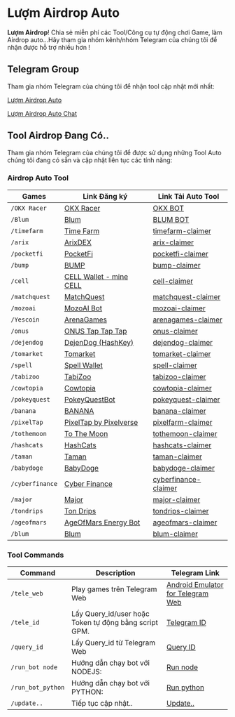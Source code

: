 # Lượm Airdrop Auto

**Lượm Airdrop**! Chia sẻ miễn phí các Tool/Công cụ tự động chơi Game, làm Airdrop auto...Hãy tham gia nhóm kênh/nhóm Telegram của chúng tôi để nhận được hỗ trợ nhiều hơn !

## Telegram Group

Tham gia nhóm Telegram của chúng tôi để nhận tool cập nhật mới nhất:

[Lượm Airdrop Auto](https://t.me/autoairdropref)

[Lượm Airdrop Auto Chat](https://t.me/luomairdropchat)

## Tool Airdrop Đang Có..

Tham gia nhóm Telegram của chúng tôi để được sử dụng những Tool Auto chúng tôi đang có sẵn và cập nhật liên tục các tính năng:

### Airdrop Auto Tool

| Games           | Link Đăng ký                                                                                                      | Link Tải Auto Tool                                                            |
| --------------- | ----------------------------------------------------------------------------------------------------------------- | ----------------------------------------------------------------------------- |
| `/OKX Racer`    | [OKX Racer](https://t.me/OKX_official_bot/OKX_Racer?startapp=linkCode_100734741)                                  | [OKX BOT](https://github.com/donguyen82/OKX-Racer)                            |
| `/Blum`         | [Blum](https://t.me/blum/app?startapp=ref_5PXc3DjdSA)                                                             | [BLUM BOT](https://github.com/donguyen82/Blum)                                |
| `/timefarm`     | [Time Farm](https://t.me/TimeFarmCryptoBot?start=1wwH6AFEcJSV0Zgy4)                                               | [timefarm-claimer](https://github.com/donguyen82/Timefarm)         |
| `/arix`         | [ArixDEX](https://t.me/TimeFarmCryptoBot?start=1wwH6AFEcJSV0Zgy4)                                                         | [arix-claimer](https://github.com/donguyen82/ArixDEX)                 |
| `/pocketfi`     | [PocketFi](https://t.me/pocketfi_bot/Mining?startapp=1858549801)                                                  | [pocketfi-claimer](https://github.com/donguyen82/Pocketfi)         |
| `/bump`         | [BUMP](https://t.me/pocketfi_bot/Mining?startapp=1858549801)                                                           | [bump-claimer](https://github.com/donguyen82/Bump)                 |
| `/cell`         | [CELL Wallet - mine CELL](https://t.me/Cellcoin_bot/app?startapp=1858549801)                                             | [cell-claimer](https://github.com/donguyen82/CellWallet)                 |
| `/matchquest`   | [MatchQuest](https://t.me/MatchQuestBot/start?startapp=ef80a4087512989c8c4c067b4eeda01d)                          | [matchquest-claimer](https://github.com/donguyen82/Matchquest)     |
| `/mozoai`       | [MozoAI Bot](https://t.me/MozoAI_bot?start=cfeu4fti)                                                              | [mozoai-claimer](https://github.com/donguyen82/Mozoai)             |
| `/Yescoin`   | [ArenaGames](https://t.me/theYescoin_bot/Yescoin?startapp=OMqdcL)                                            | [arenagames-claimer](https://github.com/donguyen82/theYescoin)     |
| `/onus`         | [ONUS Tap Tap Tap](https://t.me/onus_tap_tap_tap_bot/join?startapp=1725110657323)                                         | [onus-claimer](https://github.com/donguyen82/Onus)                 |
| `/dejendog`     | [DejenDog (HashKey)](https://t.me/DejenDogBot?start=c67d6906)                                                     | [dejendog-claimer](https://github.com/smart-airdrop/dejendog-claimer)         |
| `/tomarket`     | [Tomarket](https://t.me/Tomarket_ai_bot/app?startapp=0000dchR)                                                    | [tomarket-claimer](https://github.com/donguyen82/Tomarket)         |
| `/spell`        | [Spell Wallet](https://t.me/spell_wallet_bot/wallet?startapp=referral=sei19af8282lchse8z70f0py97zwganh7062z0duz9) | [spell-claimer](https://github.com/smart-airdrop/spell-claimer)               |
| `/tabizoo`      | [TabiZoo](https://t.me/tabizoobot/tabizoo?startapp=chuaco)                                                        | [tabizoo-claimer](https://github.com/smart-airdrop/tabizoo-claimer)           |
| `/cowtopia`     | [Cowtopia](https://t.me/cowtopiabot/app?startapp=1858549801)                                                      | [cowtopia-claimer](https://github.com/donguyen82/Cowtopia)         |
| `/pokeyquest`   | [PokeyQuestBot](https://t.me/pokequest_bot/app?startapp=JZyQtWNG4F)                                               | [pokeyquest-claimer](https://github.com/donguyen82/Pokeyquest)     |
| `/banana`       | [BANANA](https://https://t.me/OfficialBananaBot/banana?startapp=referral=91EECN1)                                         | [banana-claimer](https://github.com/donguyen82/Banana)             |
| `/pixelTap`    | [PixelTap by Pixelverse](https://t.me/pixelversexyzbot?start=1858549801)                                                    | [pixelfarm-claimer](https://github.com/donguyen82/PixelTap)       |
| `/tothemoon`    | [To The Moon](https://t.me/PoPPtothemoon_bot/moon?startapp=1858549801)                                            | [tothemoon-claimer](https://github.com/donguyen82/Tothemoon)       |
| `/hashcats`     | [HashCats](https://t.me/hash_cats_bot?start=i9UaGzsU9e)                                                           | [hashcats-claimer](https://github.com/smart-airdrop/hashcats-claimer)         |
| `/taman`        | [Taman](https://t.me/tamanfun_bot/app?startapp=H5RP0HFCuXlf)                                                      | [taman-claimer](https://github.com/smart-airdrop/taman-claimer)               |
| `/babydoge`     | [BabyDoge](https://t.me/BabyDogePAWS_Bot/game?startapp=r_1858549801)                                                      | [babydoge-claimer](https://github.com/smart-airdrop/Babydoge)         |
| `/cyberfinance` | [Cyber Finance](https://t.me/CyberFinanceBot/game?startapp=cj1YdXpKUmpONFNsTksmdT1yZWY=)                          | [cyberfinance-claimer](https://github.com/donguyen82/Cyberfinance) |
| `/major`        | [Major](https://t.me/major/start?startapp=1858549801)                                                             | [major-claimer](https://github.com/donguyen82/Major)               |
| `/tondrips`     | [Ton Drips](https://t.me/ton_drip_bot?start=5914982564)                                                           | [tondrips-claimer](https://github.com/smart-airdrop/tondrips-claimer)         |
| `/ageofmars`    | [AgeOfMars Energy Bot](https://t.me/ageofmarsenergybot?start=trgiangpham)                                         | [ageofmars-claimer](https://github.com/smart-airdrop/ageofmars-claimer)       |
| `/blum`         | [Blum](https://t.me/BlumCryptoBot/app?startapp=ref_4WwBGtCuHW)                                                    | [blum-claimer](https://github.com/smart-airdrop/blum-claimer)                 |

### Tool Commands

| Command      | Description                              | Telegram Link                                                         |
| ------------ | ---------------------------------------- | --------------------------------------------------------------------- |
| `/tele_web`  | Play games trên Telegram Web               | [Android Emulator for Telegram Web](https://t.me/autoairdropref/43) |
| `/tele_id`   | Lấy Query_id/user hoặc Token tự động bằng script GPM.         | [Telegram ID](https://t.me/autoairdropref/49)                       |
| `/query_id`  | Lấy Query_id từ Telegram Web | [Query ID](https://t.me/autoairdropref/44)                         |
| `/run_bot node`   | Hướng dẫn chạy bot với NODEJS:                        | [Run node](https://t.me/autoairdropref/46)                          |
| `/run_bot_python`     | Hướng dẫn chạy bot với PYTHON:  | [Run python](https://t.me/autoairdropref/45)                |
| `/update..` | Tiếp tục cập nhật..       | [Update..](https://t.me/autoairdropref)                  |
